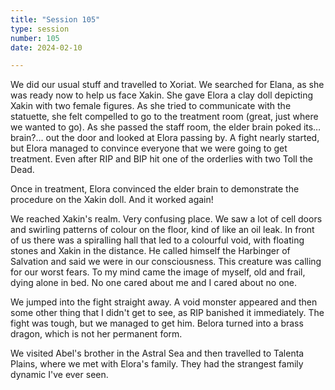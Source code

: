 ```yaml
---
title: "Session 105"
type: session
number: 105
date: 2024-02-10

---
```


We did our usual stuff and travelled to Xoriat. We searched for Elana, as she was ready now to help us face Xakin. She gave Elora a clay doll depicting Xakin with two female figures. As she tried to communicate with the statuette, she felt compelled to go to the treatment room (great, just where we wanted to go). As she passed the staff room, the elder brain poked its… brain?... out the door and looked at Elora passing by. A fight nearly started, but Elora managed to convince everyone that we were going to get treatment. Even after RIP and BIP hit one of the orderlies with two Toll the Dead.

Once in treatment, Elora convinced the elder brain to demonstrate the procedure on the Xakin doll. And it worked again!

We reached Xakin's realm. Very confusing place. We saw a lot of cell doors and swirling patterns of colour on the floor, kind of like an oil leak. In front of us there was a spiralling hall that led to a colourful void, with floating stones and Xakin in the distance. He called himself the Harbinger of Salvation and said we were in our consciousness. This creature was calling for our worst fears. To my mind came the image of myself, old and frail, dying alone in bed. No one cared about me and I cared about no one.

We jumped into the fight straight away. A void monster appeared and then some other thing that I didn't get to see, as RIP banished it immediately.
The fight was tough, but we managed to get him. Belora turned into a brass dragon, which is not her permanent form.

We visited Abel's brother in the Astral Sea and then travelled to Talenta Plains, where we met with Elora's family. They had the strangest family dynamic I've ever seen.
